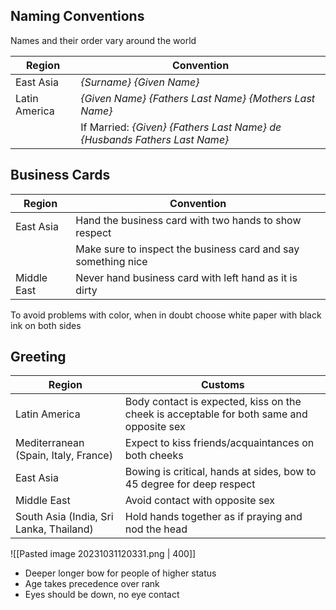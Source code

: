 ## Naming Conventions
Names and their order vary around the world

| Region        | Convention                                                                                                                                           |
| ------------- | ---------------------------------------------------------------------------------------------------------------------------------------------------- |
| East Asia     | *{Surname} {Given Name}*                                                                                                                             |
| Latin America | *{Given Name} {Fathers Last Name} {Mothers Last Name}*                                                                                               |
|               | If Married: *{Given} {Fathers Last Name} de {Husbands Fathers Last Name}* |

## Business Cards
| Region      | Convention                                                      |
| ----------- | --------------------------------------------------------------- |
| East Asia   | Hand the business card with two hands to show respect         |
|             | Make sure to inspect the business card and say something nice |
| Middle East | Never hand business card with left hand as it is dirty        |

To avoid problems with color, when in doubt choose white paper with black ink on both sides

## Greeting 
| Region                                  | Customs                                                                                  |
| --------------------------------------- | ---------------------------------------------------------------------------------------- |
| Latin America                           | Body contact is expected, kiss on the cheek is acceptable for both same and opposite sex |
| Mediterranean (Spain, Italy, France)    | Expect to kiss friends/acquaintances on both cheeks                                      |
| East Asia                               | Bowing is critical, hands at sides, bow to 45 degree for deep respect                    |
| Middle East                             | Avoid contact with opposite sex                                                          |
| South Asia (India, Sri Lanka, Thailand) | Hold hands together as if praying and nod the head                                       |

![[Pasted image 20231031120331.png | 400]]
- Deeper longer bow for people of higher status
- Age takes precedence over rank
- Eyes should be down, no eye contact